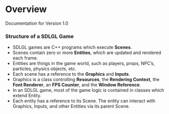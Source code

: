 
# Overview
Documentation for Version 1.0


### Structure of a SDLGL Game
* SDLGL games are C++ programs which execute **Scenes**.
* Scenes contain zero or more **Entities**, which are updated and rendered each frame.
* Entities are things in the game world, such as players, props, NPC’s, particles, physics objects, etc.
* Each scene has a reference to the **Graphics** and **Inputs**.
* Graphics is a class controlling **Resources**, the **Rendering Context**, the **Font Renderer**, an **FPS Counter**, and the **Window Reference**.
* In an SDLGL game, most of the game logic is contained in classes which extend Entity.
* Each entity has a reference to its Scene. The entity can interact with Graphics, Inputs, and other Entities via its parent Scene.
